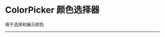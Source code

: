 # ColorPicker 颜色选择器

用于选择和展示颜色

---

<script setup>
import PickerBasicUse from "./component/picker-basic-use.md"
import PickerSize from "./component/picker-size.md"
import PickerDisabled from "./component/picker-disabled.md"
import PickerFormat from "./component/picker-format.md"
import PickerPrest from "./component/picker-preset.md"
import PickerTrigger from "./component/picker-trigger.md"
import PickerCustomTrigger from "./component/picker-custom-trigger.md"
import PickerPanel from "./component/picker-panel.md"
import PickerApi from "./component/picker-api.md"
import PickerTip from "./component/picker-tip.md"
</script>

<picker-basic-use />
<picker-size />
<picker-disabled />
<picker-format />
<picker-preset />
<picker-trigger />
<picker-custom-trigger />
<picker-panel />
<picker-api />
<picker-tip />
